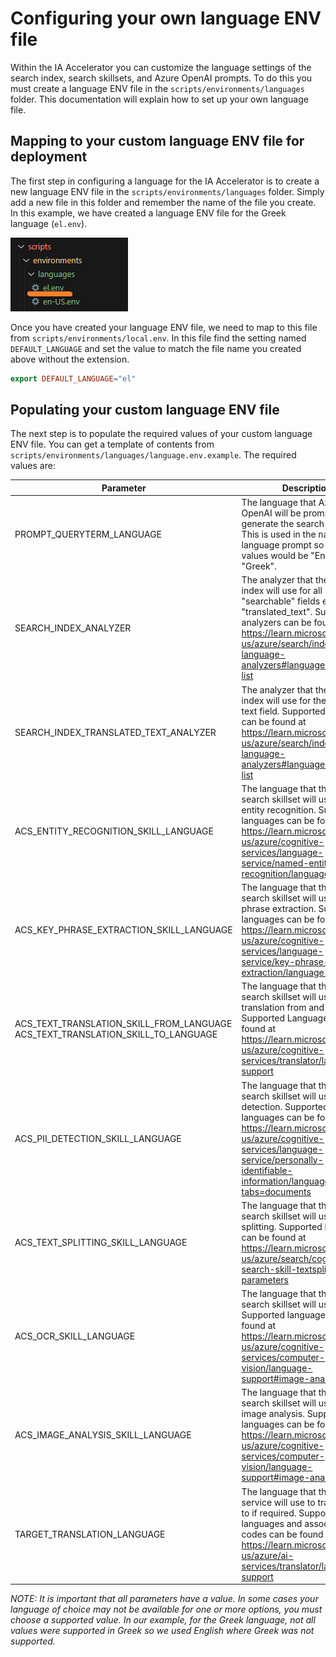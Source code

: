 # Configuring your own language ENV file

Within the IA Accelerator you can customize the language settings of the search index, search skillsets, and Azure OpenAI prompts. To do this you must create a language ENV file in the `scripts/environments/languages` folder. This documentation will explain how to set up your own language file.

## Mapping to your custom language ENV file for deployment

The first step in configuring a language for the IA Accelerator is to create a new language ENV file in the `scripts/environments/languages` folder. Simply add a new file in this folder and remember the name of the file you create. In this example, we have created a language ENV file for the Greek language (`el.env`).

![Example language file for Greek language](../images/custom_language_file.png)

Once you have created your language ENV file, we need to map to this file from `scripts/environments/local.env`. In this file find the setting named `DEFAULT_LANGUAGE` and set the value to match the file name you created above without the extension.

``` makefile
export DEFAULT_LANGUAGE="el"
```

## Populating your custom language ENV file

The next step is to populate the required values of your custom language ENV file. You can get a template of contents from `scripts/environments/languages/language.env.example`. The required values are:

Parameter | Description
---|---
PROMPT_QUERYTERM_LANGUAGE | The language that Azure OpenAI will be prompted to generate the search terms in. This is used in the natural language prompt so example values would be "English" or "Greek".
SEARCH_INDEX_ANALYZER | The analyzer that the search index will use for all "searchable" fields except "translated_text". Supported analyzers can be found at <https://learn.microsoft.com/en-us/azure/search/index-add-language-analyzers#language-analyzer-list>
SEARCH_INDEX_TRANSLATED_TEXT_ANALYZER | The analyzer that the search index will use for the translated text field. Supported analyzers can be found at <https://learn.microsoft.com/en-us/azure/search/index-add-language-analyzers#language-analyzer-list>
ACS_ENTITY_RECOGNITION_SKILL_LANGUAGE | The language that the cognitive search skillset will use for entity recognition. Supported languages can be found at <https://learn.microsoft.com/en-us/azure/cognitive-services/language-service/named-entity-recognition/language-support>
ACS_KEY_PHRASE_EXTRACTION_SKILL_LANGUAGE | The language that the cognitive search skillset will use for key phrase extraction. Supported languages can be found at <https://learn.microsoft.com/en-us/azure/cognitive-services/language-service/key-phrase-extraction/language-support>
ACS_TEXT_TRANSLATION_SKILL_FROM_LANGUAGE <br/>ACS_TEXT_TRANSLATION_SKILL_TO_LANGUAGE | The language that the cognitive search skillset will use for text translation from and to. Supported Languages can be found at <https://learn.microsoft.com/en-us/azure/cognitive-services/translator/language-support>
ACS_PII_DETECTION_SKILL_LANGUAGE | The language that the cognitive search skillset will use for PII detection. Supported languages can be found at <https://learn.microsoft.com/en-us/azure/cognitive-services/language-service/personally-identifiable-information/language-support?tabs=documents>
ACS_TEXT_SPLITTING_SKILL_LANGUAGE | The language that the cognitive search skillset will use for text splitting. Supported languages can be found at <https://learn.microsoft.com/en-us/azure/search/cognitive-search-skill-textsplit#skill-parameters>
ACS_OCR_SKILL_LANGUAGE | The language that the cognitive search skillset will use for OCR. Supported languages can be found at <https://learn.microsoft.com/en-us/azure/cognitive-services/computer-vision/language-support#image-analysis>
ACS_IMAGE_ANALYSIS_SKILL_LANGUAGE | The language that the cognitive search skillset will use for image analysis. Supported languages can be found at <https://learn.microsoft.com/en-us/azure/cognitive-services/computer-vision/language-support#image-analysis>
TARGET_TRANSLATION_LANGUAGE | The language that the cognitive service will use to translate text to if required. Supported languages and associatted codes can be found at <https://learn.microsoft.com/en-us/azure/ai-services/translator/language-support>

*NOTE: It is important that all parameters have a value. In some cases your language of choice may not be available for one or more options, you must choose a supported value. In our example, for the Greek language, not all values were supported in Greek so we used English where Greek was not supported.*
